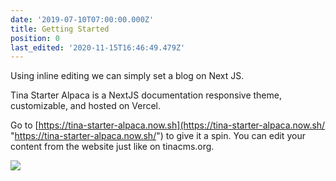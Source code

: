 ```yaml
---
date: '2019-07-10T07:00:00.000Z'
title: Getting Started
position: 0
last_edited: '2020-11-15T16:46:49.479Z'
---
```

Using inline editing we can simply set a blog on Next JS.

Tina Starter Alpaca is a NextJS documentation responsive theme, customizable, and hosted on Vercel.

Go to [https://tina-starter-alpaca.now.sh](https://tina-starter-alpaca.now.sh/ "https://tina-starter-alpaca.now.sh/") to give it a spin. You can edit your content from the website just like on tinacms.org.

![](/images/notebook.jpg)